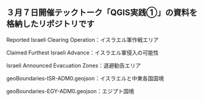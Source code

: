 <h2>３月７日開催テックトーク「QGIS実践①」の資料を格納したリポジトリです</h2>

Reported Israeli Clearing Operation：イスラエル軍作戦エリア

Claimed Furthest Israeli Advance：イスラエル軍侵入の可能性

Israeli Announced Evacuation Zones：退避勧告エリア

geoBoundaries-ISR-ADM0.geojson：イスラエルと中東各国国境

geoBoundaries-EGY-ADM0.geojson：エジプト国境
